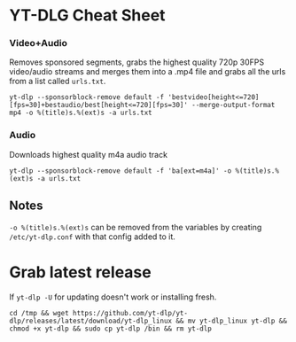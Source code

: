 # YT-DLG Cheat Sheet

### Video+Audio
Removes sponsored segments, grabs the highest quality 720p 30FPS video/audio streams and merges them into a .mp4 file and grabs all the urls from a list called `urls.txt`.  
```
yt-dlp --sponsorblock-remove default -f 'bestvideo[height<=720][fps=30]+bestaudio/best[height<=720][fps=30]' --merge-output-format mp4 -o %(title)s.%(ext)s -a urls.txt
```
### Audio
Downloads highest quality m4a audio track
```
yt-dlp --sponsorblock-remove default -f 'ba[ext=m4a]' -o %(title)s.%(ext)s -a urls.txt
```
## Notes
`-o %(title)s.%(ext)s` can be removed from the variables by creating `/etc/yt-dlp.conf` with that config added to it.

# Grab latest release
If `yt-dlp -U` for updating doesn't work or installing fresh.
```
cd /tmp && wget https://github.com/yt-dlp/yt-dlp/releases/latest/download/yt-dlp_linux && mv yt-dlp_linux yt-dlp && chmod +x yt-dlp && sudo cp yt-dlp /bin && rm yt-dlp
```
